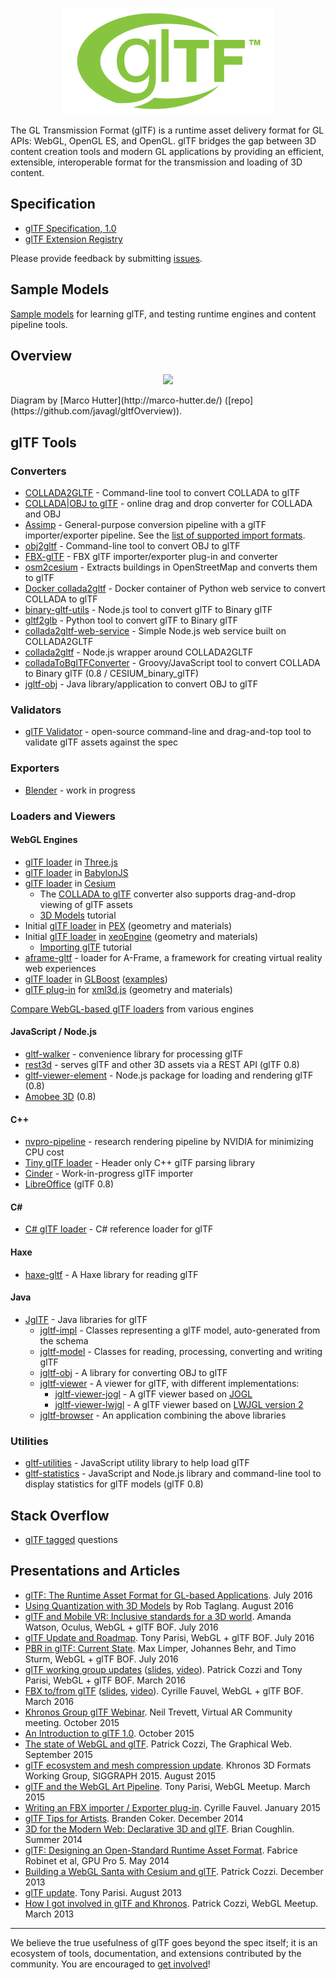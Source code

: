 <p align="center">
<img src="specification/figures/gltf.png" />
</p>

The GL Transmission Format (glTF) is a runtime asset delivery format for GL APIs: WebGL, OpenGL ES, and OpenGL.  glTF bridges the gap between 3D content creation tools and modern GL applications by providing an efficient, extensible, interoperable format for the transmission and loading of 3D content.

## Specification

* [glTF Specification, 1.0](specification/README.md)
* [glTF Extension Registry](extensions/README.md)

Please provide feedback by submitting [issues](https://github.com/KhronosGroup/glTF/issues).

## Sample Models

[Sample models](sampleModels/README.md) for learning glTF, and testing runtime engines and content pipeline tools.

## Overview

<p align="center">
<a href="https://raw.githubusercontent.com/KhronosGroup/glTF/master/specification/figures/gltfOverview-0.2.0.png"><img src="specification/figures/gltfOverview-0.2.0-small.png" /></a>
</p>
Diagram by [Marco Hutter](http://marco-hutter.de/) ([repo](https://github.com/javagl/gltfOverview)).

## glTF Tools

### Converters

* [COLLADA2GLTF](https://github.com/KhronosGroup/glTF/wiki/converter) - Command-line tool to convert COLLADA to glTF
* [COLLADA|OBJ to glTF](http://cesiumjs.org/convertmodel.html) - online drag and drop converter for COLLADA and OBJ
* [Assimp](http://www.assimp.org/) - General-purpose conversion pipeline with a glTF importer/exporter pipeline. See the [list of supported import formats](https://github.com/assimp/assimp#supported-file-formats).
* [obj2gltf](https://github.com/AnalyticalGraphicsInc/OBJ2GLTF) - Command-line tool to convert OBJ to glTF
* [FBX-glTF](https://github.com/cyrillef/FBX-glTF) - FBX glTF importer/exporter plug-in and converter
* [osm2cesium](https://github.com/stirringhalo/osm2cesium) - Extracts buildings in OpenStreetMap and converts them to glTF
* [Docker collada2gltf](https://hub.docker.com/r/winsent/collada2gltf/) - Docker container of Python web service to convert COLLADA to glTF
* [binary-gltf-utils](https://github.com/Qantas94Heavy/binary-gltf-utils) - Node.js tool to convert glTF to Binary glTF
* [gltf2glb](https://github.com/Geopipe/gltf2glb) - Python tool to convert glTF to Binary glTF
* [collada2gltf-web-service](https://github.com/AnalyticalGraphicsInc/collada2gltf-web-service) - Simple Node.js web service built on COLLADA2GLTF
* [collada2gltf](https://www.npmjs.com/package/collada2gltf) - Node.js wrapper around COLLADA2GLTF
* [colladaToBglTFConverter](https://github.com/virtualcitySYSTEMS/colladaToBglTFConverter) - Groovy/JavaScript tool to convert COLLADA to Binary glTF (0.8 / CESIUM_binary_glTF)
* [jgltf-obj](https://github.com/javagl/JglTF/tree/master/jgltf-obj) - Java library/application to convert OBJ to glTF

### Validators

* [glTF Validator](https://github.com/KhronosGroup/glTF-Validator) - open-source command-line and drag-and-top tool to validate glTF assets against the spec

### Exporters

* [Blender](https://github.com/Kupoman/blendergltf) - work in progress

### Loaders and Viewers

#### WebGL Engines

* [glTF loader](https://github.com/mrdoob/three.js/tree/master/examples/js/loaders/gltf) in [Three.js](http://threejs.org/)
* [glTF loader](https://github.com/BabylonJS/Babylon.js/tree/master/loaders/glTF) in [BabylonJS](http://babylonjs.com/)
* [glTF loader](https://github.com/AnalyticalGraphicsInc/cesium/blob/master/Source/Scene/Model.js) in [Cesium](http://cesiumjs.org/)
   * The [COLLADA to glTF](http://cesiumjs.org/convertmodel.html) converter also supports drag-and-drop viewing of glTF assets
   * [3D Models](https://cesiumjs.org/tutorials/3D-Models-Tutorial/) tutorial
* Initial [glTF loader](https://github.com/pex-gl/pex-gltf) in [PEX](http://vorg.github.io/pex/) (geometry and materials)
* Initial [glTF loader](https://github.com/xeolabs/xeoengine/tree/master/src/importing/gltf) in [xeoEngine](http://xeoengine.org/) (geometry and materials)
   * [Importing glTF](https://github.com/xeolabs/xeoengine/wiki/Importing-glTF) tutorial
* [aframe-gltf](https://github.com/aframevr/aframe) - loader for A-Frame, a framework for creating virtual reality web experiences
* [glTF loader](https://github.com/emadurandal/GLBoost/blob/master/src/js/middle_level/loader/GLTFLoader.js) in [GLBoost](https://github.com/emadurandal/GLBoost) ([examples](https://gitcdn.xyz/repo/emadurandal/GLBoost/master/examples/index.html))
* [glTF plug-in](https://github.com/xml3d/xml3d-gltf-plugin) for [xml3d.js](http://xml3d.org)  (geometry and materials)

[Compare WebGL-based glTF loaders](https://github.com/cx20/gltf-test) from various engines

#### JavaScript / Node.js

* [gltf-walker](https://github.com/ksons/gltf-walker) - convenience library for processing glTF
* [rest3d](https://github.com/amd/rest3d) - serves glTF and other 3D assets via a REST API (glTF 0.8)
* [gltf-viewer-element](https://www.npmjs.com/package/gltf-viewer-element) - Node.js package for loading and rendering glTF (0.8)
* [Amobee 3D](http://amobee3d.s3.amazonaws.com/ads/Amobee3D_AdList.html) (0.8)

#### C++

* [nvpro-pipeline](https://github.com/nvpro-pipeline/pipeline) - research rendering pipeline by NVIDIA for minimizing CPU cost 
* [Tiny glTF loader](https://github.com/syoyo/tinygltfloader) - Header only C++ glTF parsing library
* [Cinder](http://discourse.libcinder.org/t/gltf-initial-release-wip/212) - Work-in-progress glTF importer
* [LibreOffice](http://zolnaitamas.blogspot.com/2014/08/3d-models-in-impress-libreoffice-43.html) (glTF 0.8)

#### C# #

* [C# glTF loader](https://github.com/KhronosGroup/glTF/tree/master/loaders/CSharp) - C# reference loader for glTF

#### Haxe

* [haxe-gltf](https://github.com/FuzzyWuzzie/haxe-gltf) - A Haxe library for reading glTF

#### Java

* [JglTF](https://github.com/javagl/JglTF) - Java libraries for glTF
  * [jgltf-impl](https://github.com/javagl/JglTF/tree/master/jgltf-impl) - Classes representing a glTF model, auto-generated from the schema
  * [jgltf-model](https://github.com/javagl/JglTF/tree/master/jgltf-model) - Classes for reading, processing, converting and writing glTF
  * [jgltf-obj](https://github.com/javagl/JglTF/tree/master/jgltf-obj) - A library for converting OBJ to glTF
  * [jgltf-viewer](https://github.com/javagl/JglTF/tree/master/jgltf-viewer) - A viewer for glTF, with different implementations:
      * [jgltf-viewer-jogl](https://github.com/javagl/JglTF/tree/master/jgltf-viewer-jogl) - A glTF viewer based on [JOGL](http://jogamp.org/jogl/www/)
      * [jgltf-viewer-lwjgl](https://github.com/javagl/JglTF/tree/master/jgltf-viewer-lwjgl) - A glTF viewer based on [LWJGL version 2](http://legacy.lwjgl.org/)
  * [jgltf-browser](https://github.com/javagl/JglTF/tree/master/jgltf-browser) - An application combining the above libraries

### Utilities

* [gltf-utilities](https://github.com/AnalyticalGraphicsInc/gltf-utilities) - JavaScript utility library to help load glTF
* [gltf-statistics](https://github.com/AnalyticalGraphicsInc/gltf-statistics) - JavaScript and Node.js library and command-line tool to display statistics for glTF models (glTF 0.8)

## Stack Overflow

* [glTF tagged](http://stackoverflow.com/questions/tagged/gltf) questions

## Presentations and Articles

* [glTF: The Runtime Asset Format for GL-based Applications](https://www.khronos.org/assets/uploads/developers/library/2016-siggraph/glTF-Background-Briefing_Jul16.pdf). July 2016
* [Using Quantization with 3D Models](http://cesiumjs.org/2016/08/08/Cesium-web3d-quantized-attributes/) by Rob Taglang. August 2016
* [glTF and Mobile VR: Inclusive standards for a 3D world](https://www.khronos.org/assets/uploads/developers/library/2016-siggraph/glTF-MobileVR-Oculus-BOF-Update-SIGGRAPH_Jul16.pdf). Amanda Watson, Oculus, WebGL + glTF BOF. July 2016
* [glTF Update and Roadmap](https://www.khronos.org/assets/uploads/developers/library/2016-siggraph/glTF-BOF-Update-SIGGRAPH_Jul16.pdf). Tony Parisi, WebGL + glTF BOF. July 2016
* [PBR in glTF: Current State](https://www.khronos.org/webgl/wiki_1_15/images/2016-07-28_WebGL_BOF_PBR.pdf). Max Limper, Johannes Behr, and Timo Sturm, WebGL + glTF BOF. July 2016
* [glTF working group updates](https://www.khronos.org/assets/uploads/developers/library/2016-gdc/glTF-GDC_Mar16.pdf) ([slides](https://www.khronos.org/assets/uploads/developers/library/2016-gdc/glTF-GDC_Mar16.pdf), [video](https://www.youtube.com/watch?v=qAjWiVfR5Nw&t=43m40s)). Patrick Cozzi and Tony Parisi, WebGL + glTF BOF. March 2016
* [FBX to/from glTF](https://www.khronos.org/assets/uploads/developers/library/2016-gdc/Autodesk-FBX-glTF-WebGL_Mar16.pdf) ([slides](https://www.khronos.org/assets/uploads/developers/library/2016-gdc/Autodesk-FBX-glTF-WebGL_Mar16.pdf), [video](https://www.youtube.com/watch?v=qAjWiVfR5Nw&t=59m08s)). Cyrille Fauvel, WebGL + glTF BOF. March 2016
* [Khronos Group glTF Webinar](https://www.youtube.com/watch?v=YXPeh2hy6Tc). Neil Trevett, Virtual AR Community meeting. October 2015
* [An Introduction to glTF 1.0](https://www.khronos.org/assets/uploads/developers/library/overview/glTF-1.0-Introduction-Oct15.pdf). October 2015
* [The state of WebGL and glTF](https://www.khronos.org/assets/uploads/developers/library/2015-graphical-web/WebGL-and-glTF-Graphical-Web_Sep15.pdf). Patrick Cozzi, The Graphical Web. September 2015
* [glTF ecosystem and mesh compression update](https://www.khronos.org/webgl/wiki_1_15/images/GlTF_Update_SIGGRAPH_Aug15.pdf). Khronos 3D Formats Working Group, SIGGRAPH 2015. August 2015
* [glTF and the WebGL Art Pipeline](http://www.slideshare.net/auradeluxe/gltf-and-the-webgl-art-pipeline-march-2015). Tony Parisi, WebGL Meetup. March 2015
* [Writing an FBX importer / Exporter plug-in](http://around-the-corner.typepad.com/adn/2015/01/writing-an-fbx-importer-exporter-plug-in.html). Cyrille Fauvel. January 2015
* [glTF Tips for Artists](http://cesiumjs.org/2014/12/15/glTF-Tips-for-Artists/). Branden Coker. December 2014
* [3D for the Modern Web: Declarative 3D and glTF](http://mason.gmu.edu/~bcoughl2/cs752/). Brian Coughlin. Summer 2014
* [glTF: Designing an Open-Standard Runtime Asset Format](https://books.google.com/books?id=uIDSBQAAQBAJ&pg=PA375&lpg=PA375&dq=%22Designing+an+Open-Standard+Runtime+Asset+Format%22&source=bl&ots=XLLQ_9piKe&sig=rwLmjPbxN3p5LMYBzf-LGoAJtgs&hl=en&sa=X&ved=0CCkQ6AEwAmoVChMI5bTKlJ3MyAIVBqMeCh012ggk). Fabrice Robinet et al, GPU Pro 5. May 2014
* [Building a WebGL Santa with Cesium and glTF](http://cesiumjs.org/2013/12/23/Building-A-WebGL-Santa-with-Cesium-and-glTF/). Patrick Cozzi. December 2013
* [glTF update](http://www.slideshare.net/auradeluxe/gltf-update-with-tony-parisi). Tony Parisi. August 2013
* [How I got involved in glTF and Khronos](http://blog.virtualglobebook.com/2013/03/how-i-got-involved-in-gltf-and-khronos.html). Patrick Cozzi, WebGL Meetup. March 2013

---

We believe the true usefulness of glTF goes beyond the spec itself; it is an ecosystem of tools, documentation, and extensions contributed by the community.  You are encouraged to [get involved](https://github.com/KhronosGroup/glTF/issues/456)!
